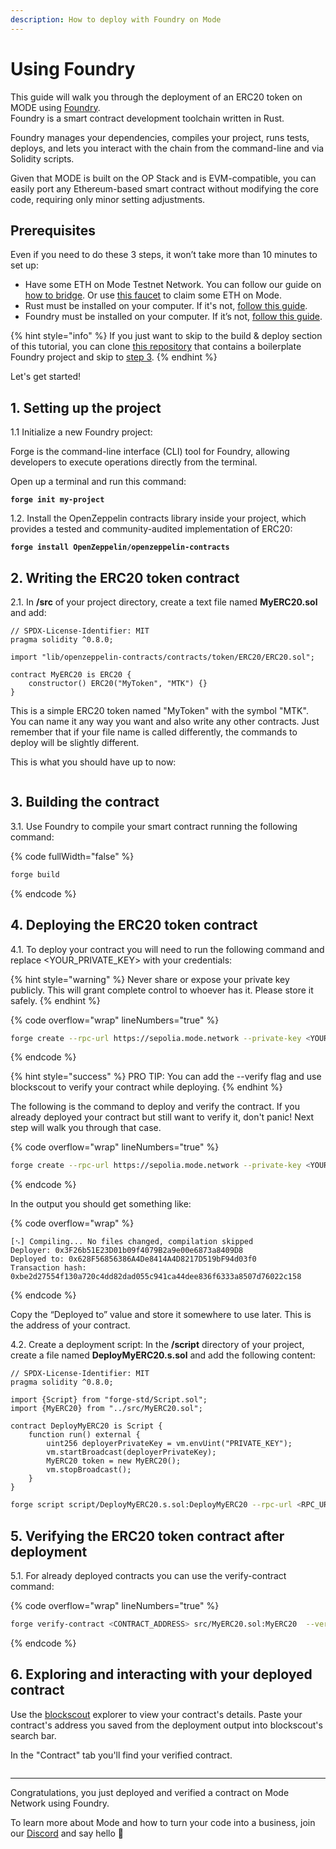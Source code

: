 ```yaml
---
description: How to deploy with Foundry on Mode
---
```


# Using Foundry

This guide will walk you through the deployment of an ERC20 token on MODE using [Foundry](https://book.getfoundry.sh/). \
Foundry is a smart contract development toolchain written in Rust.

Foundry manages your dependencies, compiles your project, runs tests, deploys, and lets you interact with the chain from the command-line and via Solidity scripts.

Given that MODE is built on the OP Stack and is EVM-compatible, you can easily port any Ethereum-based smart contract without modifying the core code, requiring only minor setting adjustments.

## Prerequisites

Even if you need to do these 3 steps, it won’t take more than 10 minutes to set up:

* Have some ETH on Mode Testnet Network. You can follow our guide on [how to bridge](../../user-guides/bridge/bridging-to-mode-testnet.md). Or use [this faucet](https://faucet.modedomains.xyz/) to claim some ETH on Mode.
* Rust must be installed on your computer. If it's not, [follow this guide](https://doc.rust-lang.org/book/ch01-01-installation.html).
* Foundry must be installed on your computer. If it’s not, [follow this guide](https://book.getfoundry.sh/getting-started/installation).

{% hint style="info" %}
If you just want to skip to the build & deploy section of this tutorial, you can clone [this repository](https://github.com/LuchoLeonel/foundry-mode-boilerplate) that contains a boilerplate Foundry project and skip to [step 3](using-foundry.md#3.-building-the-contract).
{% endhint %}

Let's get started!

## 1. Setting up the project

1.1 Initialize a new Foundry project:

Forge is the command-line interface (CLI) tool for Foundry, allowing developers to execute operations directly from the terminal.

Open up a terminal and run this command:

<pre class="language-bash"><code class="lang-bash"><strong>forge init my-project
</strong></code></pre>

1.2. Install the OpenZeppelin contracts library inside your project, which provides a tested and community-audited implementation of ERC20:

<pre class="language-bash"><code class="lang-bash"><strong>forge install OpenZeppelin/openzeppelin-contracts
</strong></code></pre>

## 2. Writing the ERC20 token contract

2.1. In **/src** of your project directory, create a text file named **MyERC20.sol** and add:

```solidity
// SPDX-License-Identifier: MIT
pragma solidity ^0.8.0;

import "lib/openzeppelin-contracts/contracts/token/ERC20/ERC20.sol";

contract MyERC20 is ERC20 {
    constructor() ERC20("MyToken", "MTK") {}
}
```

This is a simple ERC20 token named "MyToken" with the symbol "MTK". You can name it any way you want and also write any other contracts. Just remember that if your file name is called differently, the commands to deploy will be slightly different.&#x20;

This is what you should have up to now:

<figure><img src="https://lh6.googleusercontent.com/1jahpfwmFhOAiT_xMNIb0-kux3ARUGOy-3euxZ7_gT6Gg17CnCIGNbaeLIqrisbaNa1ZyJ_npaKhMyHNnyZCZ_fnmWknw3fo4P_1immNKd6fDyWDYc8rU6srodquISlaY64TTpbdar9d57v5RSuWWFk" alt=""><figcaption></figcaption></figure>

## 3. Building the contract

3.1. Use Foundry to compile your smart contract running the following command:

{% code fullWidth="false" %}
```bash
forge build
```
{% endcode %}

## 4. Deploying the ERC20 token contract

4.1. To deploy your contract you will need to run the following command and replace \<YOUR\_PRIVATE\_KEY> with your credentials:

{% hint style="warning" %}
Never share or expose your private key publicly. This will grant complete control to whoever has it. Please store it safely.
{% endhint %}

{% code overflow="wrap" lineNumbers="true" %}
```bash
forge create --rpc-url https://sepolia.mode.network --private-key <YOUR_PRIVATE_KEY> src/MyERC20.sol:MyERC20
```
{% endcode %}

{% hint style="success" %}
PRO TIP: You can add the --verify flag and use blockscout to verify your contract while deploying.&#x20;
{% endhint %}

The following is the command to deploy and verify the contract. If you already deployed your contract but still want to verify it, don't panic! Next step will walk you through that case.

{% code overflow="wrap" lineNumbers="true" %}
```bash
forge create --rpc-url https://sepolia.mode.network --private-key <YOUR_PRIVATE_KEY> src/MyERC20.sol:MyERC20 --verify --verifier blockscout --verifier-url https://sepolia.explorer.mode.network/api\?
```
{% endcode %}

In the output you should get something like:

{% code overflow="wrap" %}
```
[⠢] Compiling... No files changed, compilation skipped 
Deployer: 0x3F26b51E23D01b09f4079B2a9e00e6873a8409D8 
Deployed to: 0x628F56856386A4De8414A4D8217D519bF94d03f0 
Transaction hash: 0xbe2d27554f130a720c4dd82dad055c941ca44dee836f6333a8507d76022c158
```
{% endcode %}

Copy the “Deployed to” value and store it somewhere to use later. This is the address of your contract.

4.2. Create a deployment script:
In the **/script** directory of your project, create a file named **DeployMyERC20.s.sol** and add the following content:

```solidity
// SPDX-License-Identifier: MIT
pragma solidity ^0.8.0;

import {Script} from "forge-std/Script.sol";
import {MyERC20} from "../src/MyERC20.sol";

contract DeployMyERC20 is Script {
    function run() external {
        uint256 deployerPrivateKey = vm.envUint("PRIVATE_KEY");
        vm.startBroadcast(deployerPrivateKey);
        MyERC20 token = new MyERC20();
        vm.stopBroadcast();
    }
}
```

```bash
forge script script/DeployMyERC20.s.sol:DeployMyERC20 --rpc-url <RPC_URL> --broadcast --private-key <YOUR_PRIVATE_KEY>
```

## 5. Verifying the ERC20 token contract after deployment

5.1. For already deployed contracts you can use the verify-contract command:

{% code overflow="wrap" lineNumbers="true" %}
```bash
forge verify-contract <CONTRACT_ADDRESS> src/MyERC20.sol:MyERC20  --verifier blockscout --verifier-url https://sepolia.explorer.mode.network/api\?
```
{% endcode %}

## 6. Exploring and interacting with your deployed contract

Use the [blockscout](https://sepolia.explorer.mode.network/) explorer to view your contract's details. Paste your contract's address you saved from the deployment output into blockscout's search bar.

In the "Contract" tab you'll find your verified contract.

<figure><img src="https://lh5.googleusercontent.com/OJLvZ0NHyU_z-JXDaPXZGfjMhAPsWr0PENTz5FCGAvB89b57lT05jwVJu6CFwW-isDp_5ySWmP55IS4mP7QO9ybM5J0N88dcHLHXSJo_f-IGaXxbb-oEUUGj5mjG6J64Tmb-oxNYKD1A3Xpg6hXZ_gk" alt=""><figcaption></figcaption></figure>

***

Congratulations, you just deployed and verified a contract on Mode Network using Foundry.&#x20;

To learn more about Mode and how to turn your code into a business, join our [Discord](https://discord.gg/modenetworkofficial) and say hello 👋
